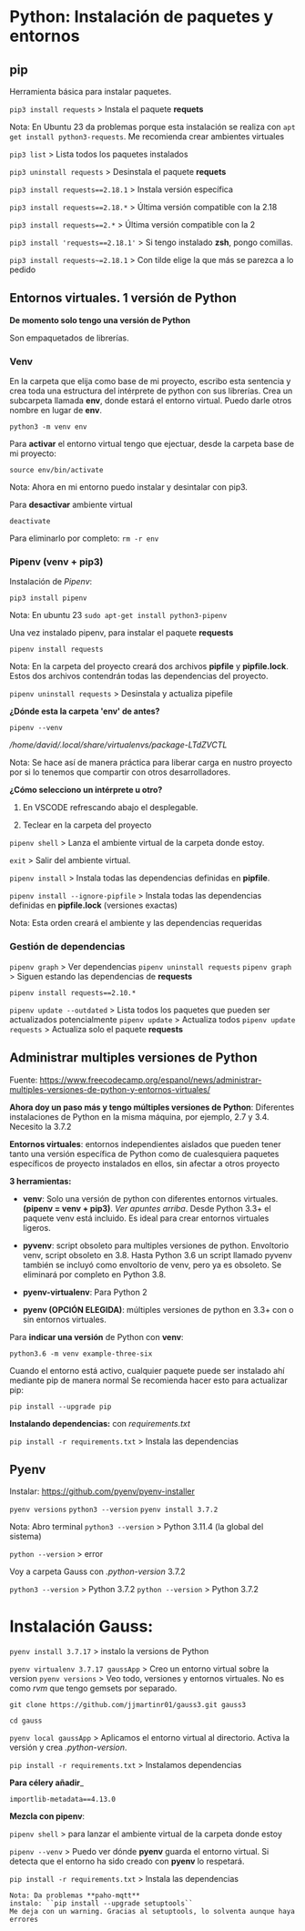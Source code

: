 # Python: Instalación de paquetes y entornos

## pip

Herramienta básica para instalar paquetes. 

``pip3 install requests`` > Instala el paquete **requets**

Nota: En Ubuntu 23 da problemas porque esta instalación se realiza con ``apt get install python3-requests``. Me recomienda crear ambientes virtuales


``pip3 list``  > Lista todos los paquetes instalados

``pip3 uninstall requests`` > Desinstala el paquete **requets**

``pip3 install requests==2.18.1`` > Instala versión específica

``pip3 install requests==2.18.*`` > Última versión compatible con la 2.18

``pip3 install requests==2.*`` > Última versión compatible con la 2

``pip3 install 'requests==2.18.1'`` > Si tengo instalado **zsh**, pongo comillas. 

``pip3 install requests~=2.18.1`` > Con tilde elige la que más se parezca a lo pedido



## Entornos virtuales. 1 versión de Python
**De momento solo tengo una versión de Python**

Son empaquetados de librerías. 


### Venv

En la carpeta que elija como base de mi proyecto, escribo esta sentencia y crea toda una estructura del intérprete de python con sus librerías. Crea un subcarpeta llamada **env**, donde estará el entorno virtual. Puedo darle otros nombre en lugar de **env**.


``python3 -m venv env`` 

Para **activar** el entorno virtual tengo que ejectuar, desde la carpeta base de mi proyecto:

``source env/bin/activate``

Nota: Ahora en mi entorno puedo instalar y desintalar con pip3.

Para **desactivar** ambiente virtual

``deactivate``

Para eliminarlo por completo:
``rm -r env``



### Pipenv (venv + pip3)

Instalación de *Pipenv*:

``pip3 install pipenv``

Nota: En ubuntu 23 ``sudo apt-get install python3-pipenv``

Una vez instalado pipenv, para instalar el paquete **requests**

``pipenv install requests`` 

Nota: En la carpeta del proyecto creará dos archivos **pipfile** y **pipfile.lock**. Estos dos archivos contendrán todas las dependencias del proyecto.

``pipenv uninstall requests`` > Desinstala y actualiza pipefile


**¿Dónde esta la carpeta 'env' de antes?**

``pipenv --venv``

*/home/david/.local/share/virtualenvs/package-LTdZVCTL*

Nota: Se hace así de manera práctica para liberar carga en nustro proyecto por si lo tenemos que compartir con otros desarrolladores. 

**¿Cómo selecciono un intérprete u otro?**

1) En VSCODE refrescando abajo el desplegable.

2)  Teclear en la carpeta del proyecto

``pipenv shell`` > Lanza el ambiente virtual de la carpeta donde estoy.

``exit`` > Salir del ambiente virtual.


``pipenv install`` > Instala todas las dependencias definidas en **pipfile**.

``pipenv install --ignore-pipfile`` > Instala todas las dependencias definidas en **pipfile.lock** (versiones exactas)

Nota: Esta orden creará el ambiente y las dependencias requeridas

### Gestión de dependencias

``pipenv graph`` > Ver dependencias
``pipenv uninstall requests``
``pipenv graph`` > Siguen estando las dependencias de **requests**

``pipenv install requests==2.10.*``

``pipenv update --outdated`` > Lista todos los paquetes que pueden ser actualizados potencialmente
``pipenv update`` > Actualiza todos
``pipenv update requests`` > Actualiza solo el paquete **requests**



## Administrar multiples versiones de Python

Fuente: https://www.freecodecamp.org/espanol/news/administrar-multiples-versiones-de-python-y-entornos-virtuales/

**Ahora doy un paso más y tengo múltiples versiones de Python**: Diferentes instalaciones de Python en la misma máquina, por ejemplo, 2.7 y 3.4. Necesito la 3.7.2

**Entornos virtuales**: entornos independientes aislados que pueden tener tanto una versión específica de Python como de cualesquiera paquetes específicos de proyecto instalados en ellos, sin afectar a otros proyecto

**3 herramientas:**

* **venv**: Solo una versión de python con diferentes entornos virtuales. **(pipenv = venv + pip3)**. *Ver apuntes arriba*. Desde Python 3.3+ el paquete venv está incluido. Es ideal para crear entornos virtuales ligeros.

* **pyvenv**: script obsoleto para multiples versiones de python. Envoltorio venv, script obsoleto en 3.8. Hasta Python 3.6 un script llamado pyvenv también se incluyó como envoltorio de  venv, pero ya es obsoleto. Se eliminará por completo en Python 3.8.

* **pyenv-virtualenv**: Para Python 2

* **pyenv (OPCIÓN ELEGIDA)**: múltiples versiones de python en 3.3+ con o sin entornos virtuales.


Para **indicar una versión** de Python con **venv**:

``python3.6 -m venv example-three-six``

Cuando el entorno está activo, cualquier paquete puede ser instalado ahí mediante pip de manera normal
Se recomienda hacer esto para actualizar pip:

``pip install --upgrade pip``

**Instalando dependencias:** con *requirements.txt* 

``pip install -r requirements.txt`` > Instala las dependencias


## Pyenv 
Instalar: https://github.com/pyenv/pyenv-installer

``pyenv versions``
``python3 --version``
``pyenv install 3.7.2``

Nota: Abro terminal
``python3 --version`` > Python 3.11.4 (la global del sistema)

``python --version`` > error

Voy a carpeta Gauss con *.python-version* 3.7.2

``python3 --version`` > Python 3.7.2 
``python --version`` > Python 3.7.2 

# Instalación Gauss:

``pyenv install 3.7.17``  > instalo la versions de Python

``pyenv virtualenv 3.7.17 gaussApp`` > Creo un entorno virtual sobre la version
``pyenv versions`` > Veo todo, versiones y entornos virtuales. No es como *rvm* que tengo gemsets por separado.

``git clone https://github.com/jjmartinr01/gauss3.git gauss3``

``cd gauss``

``pyenv local gaussApp`` > Aplicamos el entorno virtual al directorio. Activa la versión y crea *.python-version*.

``pip install -r requirements.txt`` > Instalamos dependencias


**Para célery añadir**_

``importlib-metadata==4.13.0``

**Mezcla con pipenv**:

``pipenv shell`` > para lanzar el ambiente virtual de la carpeta donde estoy

``pipenv --venv`` > Puedo ver dónde **pyenv** guarda el entorno virtual. Si detecta que el entorno ha sido creado con **pyenv** lo respetará.


``pip install -r requirements.txt`` > Instala las dependencias

``` 
Nota: Da problemas **paho-mqtt**
instalo: ``pip install --upgrade setuptools``
Me deja con un warning. Gracias al setuptools, lo solventa aunque haya errores
```
